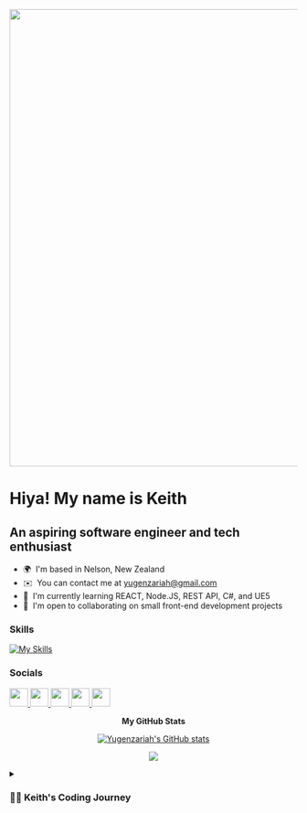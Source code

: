 <p align = "center">
<img width = "800" src = "https://i.pinimg.com/originals/b1/5b/d5/b15bd596014d9d9310e59b07b85da550.gif">
</p>

Hiya! My name is Keith
=====================================================================================================================================

An aspiring software engineer and tech enthusiast
-------------------------------------------------

* 🌍  I'm based in Nelson, New Zealand
* ✉️  You can contact me at [yugenzariah@gmail.com](mailto:yugenzariah@gmail.com)
* 🧠  I'm currently learning REACT, Node.JS, REST API, C#, and UE5
* 🤝  I'm open to collaborating on small front-end development projects

### Skills


[![My Skills](https://skillicons.dev/icons?i=azure,cs,dotnet,react,express,figma,git,html,css,js,jquery,mongodb,nodejs,postman,unreal,wordpress&perline=8)](https://skillicons.dev)
</p>


### Socials

<p align="left"> <a href="https://discord.com/users/yugenzariahh" target="_blank" rel="noreferrer"> <picture> <source media="(prefers-color-scheme: dark)" srcset="https://raw.githubusercontent.com/danielcranney/readme-generator/main/public/icons/socials/discord-dark.svg" /> <source media="(prefers-color-scheme: light)" srcset="https://raw.githubusercontent.com/danielcranney/readme-generator/main/public/icons/socials/discord.svg" /> <img src="https://raw.githubusercontent.com/danielcranney/readme-generator/main/public/icons/socials/discord.svg" width="32" height="32" /> </picture> </a> <a href="https://www.github.com/Yugenzariah" target="_blank" rel="noreferrer"> <picture> <source media="(prefers-color-scheme: dark)" srcset="https://raw.githubusercontent.com/danielcranney/readme-generator/main/public/icons/socials/github-dark.svg" /> <source media="(prefers-color-scheme: light)" srcset="https://raw.githubusercontent.com/danielcranney/readme-generator/main/public/icons/socials/github.svg" /> <img src="https://raw.githubusercontent.com/danielcranney/readme-generator/main/public/icons/socials/github.svg" width="32" height="32" /> </picture> </a> <a href="http://www.instagram.com/yugenzariah/" target="_blank" rel="noreferrer"> <picture> <source media="(prefers-color-scheme: dark)" srcset="https://raw.githubusercontent.com/danielcranney/readme-generator/main/public/icons/socials/instagram-dark.svg" /> <source media="(prefers-color-scheme: light)" srcset="https://raw.githubusercontent.com/danielcranney/readme-generator/main/public/icons/socials/instagram.svg" /> <img src="https://raw.githubusercontent.com/danielcranney/readme-generator/main/public/icons/socials/instagram.svg" width="32" height="32" /> </picture> </a> <a href="https://www.linkedin.com/in/yugenzariah/" target="_blank" rel="noreferrer"> <picture> <source media="(prefers-color-scheme: dark)" srcset="https://raw.githubusercontent.com/danielcranney/readme-generator/main/public/icons/socials/linkedin-dark.svg" /> <source media="(prefers-color-scheme: light)" srcset="https://raw.githubusercontent.com/danielcranney/readme-generator/main/public/icons/socials/linkedin.svg" /> <img src="https://raw.githubusercontent.com/danielcranney/readme-generator/main/public/icons/socials/linkedin.svg" width="32" height="32" /> </picture> </a> <a href="https://www.youtube.com/@Yugenzariah" target="_blank" rel="noreferrer"> <picture> <source media="(prefers-color-scheme: dark)" srcset="https://raw.githubusercontent.com/danielcranney/readme-generator/main/public/icons/socials/youtube-dark.svg" /> <source media="(prefers-color-scheme: light)" srcset="https://raw.githubusercontent.com/danielcranney/readme-generator/main/public/icons/socials/youtube.svg" /> <img src="https://raw.githubusercontent.com/danielcranney/readme-generator/main/public/icons/socials/youtube.svg" width="32" height="32" /> </picture> </a></p>

<div align = "center">
<b>My GitHub Stats</b>

<a href="http://www.github.com/Yugenzariah"><img src="https://github-readme-stats.vercel.app/api?username=Yugenzariah&show_icons=true&hide=&count_private=true&title_color=ec4899&text_color=14b8a6&icon_color=ec4899&bg_color=000000&hide_border=true&show_icons=true" alt="Yugenzariah's GitHub stats" /></a>

<a href="http://www.github.com/Yugenzariah"><img src="https://github-readme-streak-stats.herokuapp.com/?user=Yugenzariah&stroke=14b8a6&background=000000&ring=ec4899&fire=ec4899&currStreakNum=14b8a6&currStreakLabel=ec4899&sideNums=14b8a6&sideLabels=14b8a6&dates=14b8a6&hide_border=true" /></a>
</div>

<details>
<summary><h3>👨‍💻 Keith's Coding Journey</h3></summary>
<p>
Just a few months after moving from the Philippines to New Zealand, I immediately got enrolled at NMIT where I took the Web Development course and got introduced to coding. Even though it wasn't my first time seeing code I was still overwhelmed by the amount of daunting information that I had to learn, that was when I realized that I still have a lot to acquire knowledge of before I become proficient on being a software engineer/developer. 
</p>
  
<p>
During my first year of studying I got to learn the proper communication standards and the architecture of computer systems, I was also able to enhance my designing skills by making prototypes using figma, not only that, I gained an understanding of the Software Development Lifecycle (SDLC), utilizing unit tests to test applications, analyse systems and its design, web frameworks by developing websites using a content management system called Wordpress. My favorite is when I started using HTML, CSS, and JavaScript to make small projects along with my personal portfolio.
</p>

<p>
I am determined that with the drive of achieving goals I set for myself, I can be someone who can be reliable and efficient. For me, success isn't just about accolades and achievements, it's about embodying values like integrity, innovation, and collaboration in everything I do. Whether I'm studying, working or collaborating with others on a project, I strive to make a positive impact on those around me. Enough said, I am looking forward to meeting new exciting people, making memorable moments, and enjoying the journey whatver life gives me.
</p>
</details>
